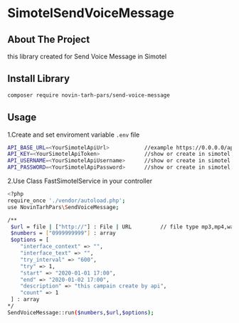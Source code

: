 
# SimotelSendVoiceMessage


<!-- ABOUT THE PROJECT -->
## About The Project
this library created for Send Voice Message in Simotel

## Install Library
```sh
composer require novin-tarh-pars/send-voice-message
```



## Usage

1.Create and set enviroment variable `.env` file
```sh
API_BASE_URL=<YourSimotelApiUrl>           //example https://0.0.0.0/api/v3/autodialer/
API_KEY=<YourSimotelApiToken>              //show or create in simotel admin panel maintenance -> api accounts 
API_USERNAME=<YourSimotelApiUsername>      //show or create in simotel admin panel maintenance -> api accounts
API_PASSWORD=<YourSimotelApiPassword>      //show or create in simotel admin panel maintenance -> api accounts
```

2.Use Class FastSimotelService in your controller
```sh
<?php
require_once './vendor/autoload.php';
use NovinTarhPars\SendVoiceMessage;

/**
 $url = file | ["http://"] : File | URL         // file type mp3,mp4,wav
 $numbers = ["0999999999"] : array
 $options = [
    "interface_context" => "",
    "interface_text" => "",
    "try_interval" => "600",
    "try" => 1,
    "start" => "2020-01-01 17:00",
    "end" => "2020-01-02 17:00",
    "description" => "this campain create by api",
    "count" => 1
 ] : array
*/
SendVoiceMessage::run($numbers,$url,$options);
```
